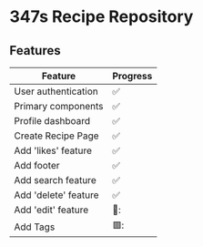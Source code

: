 # 347s Recipe Repository

## Features

| Feature | Progress |
| ----------- | ----------- |
| User authentication | :white_check_mark:
| Primary components | :white_check_mark:
| Profile dashboard | :white_check_mark:
| Create Recipe Page | :white_check_mark:
| Add 'likes' feature | :white_check_mark:
| Add footer | :white_check_mark:
| Add search feature | :white_check_mark:
| Add 'delete' feature | :white_check_mark:
| Add 'edit' feature | 🔶:
| Add Tags | 🟥:
